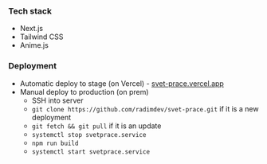 ### Tech stack
- Next.js
- Tailwind CSS
- Anime.js

### Deployment
- Automatic deploy to stage (on Vercel) - [svet-prace.vercel.app](https://svet-prace.vercel.app)
- Manual deploy to production (on prem)
    - SSH into server
    - `git clone https://github.com/radimdev/svet-prace.git` if it is a new deployment
    - `git fetch && git pull` if it is an update
    - `systemctl stop svetprace.service`
    - `npm run build`
    - `systemctl start svetprace.service`

